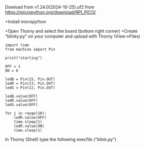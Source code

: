 Dowload from v1.24.0(2024-10-25).uf2  from
https://micropython.org/download/RPI_PICO/

+Install micropython 

+Open Thorny and select the board (bottom right corner)
+Create "blinky.py" on your computer and upload with Thorny (View->Files) 

```
import time
from machine import Pin

print("starting")

OFF = 1
ON = 0

ledB = Pin(15, Pin.OUT)
ledR = Pin(13, Pin.OUT)
ledG = Pin(12, Pin.OUT)

ledB.value(OFF)
ledR.value(OFF)
ledG.value(OFF)

for i in range(10):
    ledR.value(OFF)
    time.sleep(1)
    ledR.value(ON)
    time.sleep(1)
```

In Thorny (Shell) type the following
execfile ("blink.py")
